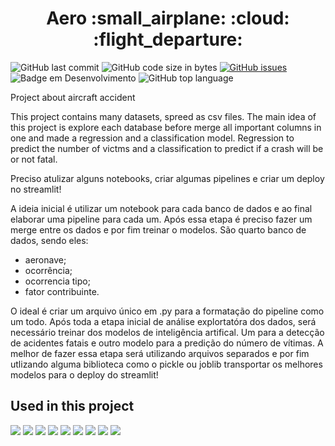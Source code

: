 <h1 align="center"> Aero :small_airplane: :cloud: :flight_departure:</h1>

![GitHub last commit](https://img.shields.io/github/last-commit/MEziliano/Aero?style=for-the-badge)
![GitHub code size in bytes](https://img.shields.io/github/languages/code-size/MEziliano/Aero?style=for-the-badge)
[![GitHub issues](https://img.shields.io/github/issues/MEziliano/Aero?style=for-the-badge)](https://github.com/MEziliano/regressao-internacao_SUS/issues)
![Badge em Desenvolvimento](http://img.shields.io/static/v1?label=STATUS&message=EM%20DESENVOLVIMENTO&color=GREEN&style=for-the-badge)
![GitHub top language](https://img.shields.io/github/languages/top/MEziliano/Aero?style=for-the-badge)

Project about aircraft accident

This project contains many datasets, spreed as csv files. The main idea of this project is explore each database before merge all important columns in one and made a regression and a classification model. Regression to predict the number of victms and a classification to predict if a crash will be or not fatal. 


Preciso atulizar alguns notebooks, criar algumas pipelines e criar um deploy no streamlit!

A ideia inicial é utilizar um notebook para cada banco de dados e ao final elaborar uma pipeline para cada um. Após essa etapa é preciso fazer um merge entre os dados e por fim treinar o modelos. 
São quarto banco de dados, sendo eles:
* aeronave; 
* ocorrência;
* ocorrencia tipo;
* fator contribuinte. 


O ideal é criar um arquivo único em .py para a formatação do pipeline como um todo. Após toda a etapa inicial de análise explortatóra dos dados, será necessário treinar dos modelos de inteligência artifical. Um para a detecção de acidentes fatais e outro modelo para a predição do número de vítimas. A melhor de fazer essa etapa será utilizando arquivos separados e por fim utlizando alguma biblioteca como o pickle ou joblib transportar os melhores modelos para o deploy do streamlit!


## Used in this project

<div>
<ahref><img src="https://img.shields.io/badge/conda-342B029.svg?&style=for-the-badge&logo=anaconda&logoColor=white" target="_blank"></a>
<ahref><img src="https://img.shields.io/badge/Jupyter-F37626.svg?&style=for-the-badge&logo=Jupyter&logoColor=white" target="_blank"></a>
<img src="https://img.shields.io/badge/Visual_Studio_Code-0078D4?style=for-the-badge&logo=visual%20studio%20code&logoColor=white" target="_blank">
<img src="https://img.shields.io/badge/Python-FFD43B?style=for-the-badge&logo=python&logoColor=darkgreen" target="_blank">
<img src="https://img.shields.io/badge/Pandas-2C2D72?style=for-the-badge&logo=pandas&logoColor=white" target="_blank">
<img src="https://img.shields.io/badge/Numpy-777BB4?style=for-the-badge&logo=numpy&logoColor=white" target="_blank">
<img src="https://img.shields.io/badge/Plotly-239120?style=for-the-badge&logo=plotly&logoColor=white" target="_blank">
<img src="https://img.shields.io/badge/scikit_learn-F7931E?style=for-the-badge&logo=scikit-learn&logoColor=white" target="_blank"> 
<img src="https://img.shields.io/badge/Streamlit-FF4B4B?style=for-the-badge&logo=Streamlit&logoColor=white" target="_blank">
</div>
